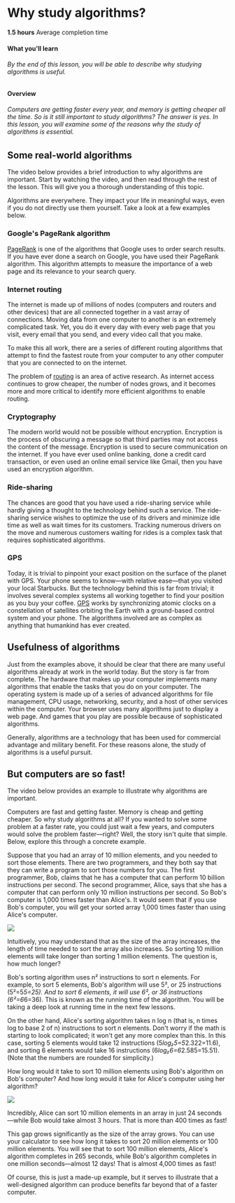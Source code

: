 # Why study algorithms?

**1.5 hours** Average completion time

#### What you'll learn

###### By the end of this lesson, you will be able to describe why studying algorithms is useful.

#### Overview

###### Computers are getting faster every year, and memory is getting cheaper all the time. So is it still important to study algorithms? The answer is yes. In this lesson, you will examine some of the reasons why the study of algorithms is essential.

## [](https://github.com/Thinkful-Ed/web-dev-programs/blob/master/library/intro-dsa-02-why-study-algorithms/content.md#some-real-world-algorithms)Some real-world algorithms

The video below provides a brief introduction to why algorithms are important. Start by watching the video, and then read through the rest of the lesson. This will give you a thorough understanding of this topic.

Algorithms are everywhere. They impact your life in meaningful ways, even if you do not directly use them yourself. Take a look at a few examples below.

### [](https://github.com/Thinkful-Ed/web-dev-programs/blob/master/library/intro-dsa-02-why-study-algorithms/content.md#googles-pagerank-algorithm)Google's PageRank algorithm

[PageRank](https://en.wikipedia.org/wiki/PageRank) is one of the algorithms that Google uses to order search results. If you have ever done a search on Google, you have used their PageRank algorithm. This algorithm attempts to measure the importance of a web page and its relevance to your search query.

### [](https://github.com/Thinkful-Ed/web-dev-programs/blob/master/library/intro-dsa-02-why-study-algorithms/content.md#internet-routing)Internet routing

The internet is made up of millions of nodes (computers and routers and other devices) that are all connected together in a vast array of connections. Moving data from one computer to another is an extremely complicated task. Yet, you do it every day with every web page that you visit, every email that you send, and every video call that you make.

To make this all work, there are a series of different routing algorithms that attempt to find the fastest route from your computer to any other computer that you are connected to on the internet.

The problem of [routing](https://en.wikipedia.org/wiki/Routing) is an area of active research. As internet access continues to grow cheaper, the number of nodes grows, and it becomes more and more critical to identify more efficient algorithms to enable routing.

### [](https://github.com/Thinkful-Ed/web-dev-programs/blob/master/library/intro-dsa-02-why-study-algorithms/content.md#cryptography)Cryptography

The modern world would not be possible without encryption. Encryption is the process of obscuring a message so that third parties may not access the content of the message. Encryption is used to secure communication on the internet. If you have ever used online banking, done a credit card transaction, or even used an online email service like Gmail, then you have used an encryption algorithm.

### [](https://github.com/Thinkful-Ed/web-dev-programs/blob/master/library/intro-dsa-02-why-study-algorithms/content.md#ride-sharing)Ride-sharing

The chances are good that you have used a ride-sharing service while hardly giving a thought to the technology behind such a service. The ride-sharing service wishes to optimize the use of its drivers and minimize idle time as well as wait times for its customers. Tracking numerous drivers on the move and numerous customers waiting for rides is a complex task that requires sophisticated algorithms.

### [](https://github.com/Thinkful-Ed/web-dev-programs/blob/master/library/intro-dsa-02-why-study-algorithms/content.md#gps)GPS

Today, it is trivial to pinpoint your exact position on the surface of the planet with GPS. Your phone seems to know—with relative ease—that you visited your local Starbucks. But the technology behind this is far from trivial; it involves several complex systems all working together to find your position as you buy your coffee. [GPS](https://www.gps.gov/systems/gps/) works by synchronizing atomic clocks on a constellation of satellites orbiting the Earth with a ground-based control system and your phone. The algorithms involved are as complex as anything that humankind has ever created.

## [](https://github.com/Thinkful-Ed/web-dev-programs/blob/master/library/intro-dsa-02-why-study-algorithms/content.md#usefulness-of-algorithms)Usefulness of algorithms

Just from the examples above, it should be clear that there are many useful algorithms already at work in the world today. But the story is far from complete. The hardware that makes up your computer implements many algorithms that enable the tasks that you do on your computer. The operating system is made up of a series of advanced algorithms for file management, CPU usage, networking, security, and a host of other services within the computer. Your browser uses many algorithms just to display a web page. And games that you play are possible because of sophisticated algorithms.

Generally, algorithms are a technology that has been used for commercial advantage and military benefit. For these reasons alone, the study of algorithms is a useful pursuit.

## [](https://github.com/Thinkful-Ed/web-dev-programs/blob/master/library/intro-dsa-02-why-study-algorithms/content.md#but-computers-are-so-fast)But computers are so fast!

The video below provides an example to illustrate why algorithms are important.

Computers are fast and getting faster. Memory is cheap and getting cheaper. So why study algorithms at all? If you wanted to solve some problem at a faster rate, you could just wait a few years, and computers would solve the problem faster—right? Well, the story isn't quite that simple. Below, explore this through a concrete example.

Suppose that you had an array of 10 million elements, and you needed to sort those elements. There are two programmers, and they both say that they can write a program to sort those numbers for you. The first programmer, Bob, claims that he has a computer that can perform 10 billion instructions per second. The second programmer, Alice, says that she has a computer that can perform only 10 million instructions per second. So Bob's computer is 1,000 times faster than Alice's. It would seem that if you use Bob's computer, you will get your sorted array 1,000 times faster than using Alice's computer.

![](https://images.ctfassets.net/c7lxnbtvvcxm/6fhh3ascJB1WkfOTxPSAe5/6371c9762b9d5658a783c8b27ec30d3b/Eng-dsa_intro_002.png)

Intuitively, you may understand that as the size of the array increases, the length of time needed to sort the array also increases. So sorting 10 million elements will take longer than sorting 1 million elements. The question is, how much longer?

Bob's sorting algorithm uses n² instructions to sort n elements. For example, to sort 5 elements, Bob's algorithm will use 5², or 25 instructions (5²=5*5=25). And to sort 6 elements, it will use 6², or 36 instructions (6²=6*6=36). This is known as the running time of the algorithm. You will be taking a deep look at running time in the next few lessons.

On the other hand, Alice's sorting algorithm takes n log n (that is, n times log to base 2 of n) instructions to sort n elements. Don't worry if the math is starting to look complicated; it won't get any more complex than this. In this case, sorting 5 elements would take 12 instructions (5*log₂5=5*2.322=11.6), and sorting 6 elements would take 16 instructions (6*log₂6=6*2.585=15.51). (Note that the numbers are rounded for simplicity.)

How long would it take to sort 10 million elements using Bob's algorithm on Bob's computer? And how long would it take for Alice's computer using her algorithm?

![](https://images.ctfassets.net/c7lxnbtvvcxm/78bAUEE0P4ALIxK5mEqoMa/dc03499fa661ac0c5dd2c5e726033dd6/Eng-dsa_intro_003.png)

Incredibly, Alice can sort 10 million elements in an array in just 24 seconds—while Bob would take almost 3 hours. That is more than 400 times as fast!

This gap grows significantly as the size of the array grows. You can use your calculator to see how long it takes to sort 20 million elements or 100 million elements. You will see that to sort 100 million elements, Alice's algorithm completes in 265 seconds, while Bob's algorithm completes in one million seconds—almost 12 days! That is almost 4,000 times as fast!

Of course, this is just a made-up example, but it serves to illustrate that a well-designed algorithm can produce benefits far beyond that of a faster computer.